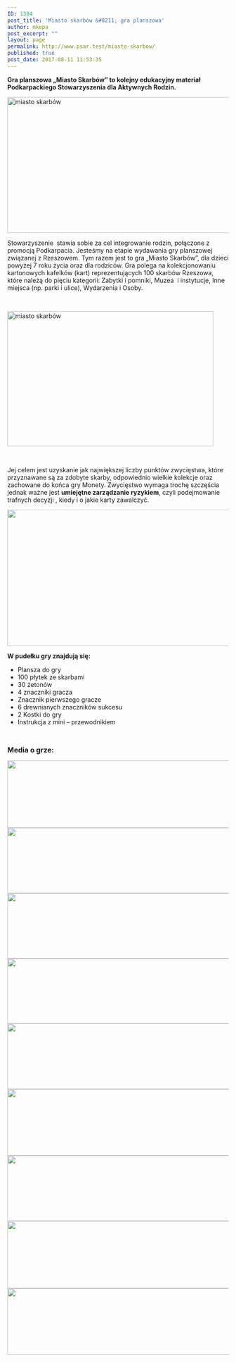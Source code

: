 ```yaml
---
ID: 1304
post_title: 'Miasto skarbów &#8211; gra planszowa'
author: mkepa
post_excerpt: ""
layout: page
permalink: http://www.psar.test/miasto-skarbow/
published: true
post_date: 2017-08-11 11:53:35
---
```

<p style="text-align: left;"><strong>Gra planszowa „Miasto Skarbów” to kolejny edukacyjny materiał Podkarpackiego </strong><strong>Stowarzyszenia dla Aktywnych Rodzin.</strong></p>
<img class="irc_mi alignnone" src="http://rzeszow-news.pl/wp-content/uploads/2017/07/miastoskarbow.png" alt="miasto skarbów" width="549" height="309" />

Stowarzyszenie  stawia sobie za cel integrowanie rodzin, połączone z promocją Podkarpacia. Jesteśmy na etapie wydawania gry planszowej związanej z Rzeszowem. Tym razem jest to gra „Miasto Skarbów”, dla dzieci powyżej 7 roku życia oraz dla rodziców. Gra polega na kolekcjonowaniu kartonowych kafelków (kart) reprezentujących 100 skarbów Rzeszowa, które należą do pięciu kategorii: Zabytki i pomniki, Muzea  i instytucje, Inne miejsca (np. parki i ulice), Wydarzenia i Osoby.

&nbsp;

<a href="http://www.psar.test/wp-content/uploads/2017/08/instrukcja-str-2.png"><img class="aligncenter wp-image-1325" title="gra planszowa miasto skarbów " src="http://www.psar.test/wp-content/uploads/2017/08/instrukcja-str-2.png" alt="miasto skarbów" width="469" height="307" /></a>

&nbsp;

Jej celem jest uzyskanie jak największej liczby punktów zwycięstwa, które przyznawane są za zdobyte skarby, odpowiednio wielkie kolekcje oraz zachowane do końca gry Monety. Zwycięstwo wymaga trochę szczęścia jednak ważne jest <strong>umiejętne zarządzanie ryzykiem</strong>, czyli podejmowanie trafnych decyzji , kiedy i o jakie karty zawalczyć.

<a href="http://www.psar.test/wp-content/uploads/2017/08/pudełko-1.png"><img class="aligncenter wp-image-1328" title="miasto skarbów" src="http://www.psar.test/wp-content/uploads/2017/08/pudełko-1.png" alt="" width="529" height="310" /></a>
<p style="text-align: left;"><strong>W pudełku gry znajdują się:</strong></p>

<ul>
 	<li>Plansza do gry</li>
 	<li>100 płytek ze skarbami</li>
 	<li>30 żetonów</li>
 	<li>4 znaczniki gracza</li>
 	<li>Znacznik pierwszego gracze</li>
 	<li>6 drewnianych znaczników sukcesu</li>
 	<li>2 Kostki do gry</li>
 	<li>Instrukcja z mini – przewodnikiem</li>
</ul>
&nbsp;

<span style="font-size: 12pt;"><strong>Media o grze:</strong></span>

<a href="http://www.psar.test/wp-content/uploads/2017/08/onet.png"><img class="alignnone wp-image-1529 size-full" src="http://www.psar.test/wp-content/uploads/2017/08/bohater-onet.png" alt="" width="966" height="153" /></a> <a href="http://www.psar.test/wp-content/uploads/2017/08/gospodarka.png"><img class="alignnone wp-image-1530 size-full" src="http://www.psar.test/wp-content/uploads/2017/08/gospodarkajarka.png" alt="" width="966" height="149" /></a> <a href="http://www.psar.test/wp-content/uploads/2017/08/naszemiast1-1.png"><img class="alignnone wp-image-1531 size-full" src="http://www.psar.test/wp-content/uploads/2017/08/nASZE-niebieskie-miasto-rzeszów.png" alt="" width="966" height="148" /></a> <a href="http://www.psar.test/wp-content/uploads/2017/08/nowiny24-1.png"><img class="alignnone wp-image-1532 size-full" src="http://www.psar.test/wp-content/uploads/2017/08/nowinkidwajsiacztery.png" alt="" width="966" height="148" /></a> <a href="http://www.psar.test/wp-content/uploads/2017/08/proto.png"><img class="alignnone wp-image-1533 size-full" src="http://www.psar.test/wp-content/uploads/2017/08/protego.png" alt="" width="966" height="149" /></a> <a href="http://www.psar.test/wp-content/uploads/2017/08/radio-rzeszów.jpg"><img class="alignnone wp-image-1534 size-full" src="http://www.psar.test/wp-content/uploads/2017/08/radioradiorzeszów.png" alt="" width="966" height="151" /></a> <a href="http://www.psar.test/wp-content/uploads/2017/08/resinet.png"><img class="alignnone wp-image-1535 size-full" src="http://www.psar.test/wp-content/uploads/2017/08/resinetek-misto.png" alt="" width="966" height="149" /></a> <a href="http://www.psar.test/wp-content/uploads/2017/08/rzeszownews.png"><img class="alignnone wp-image-1536 size-full" src="http://www.psar.test/wp-content/uploads/2017/08/rze-news.png" alt="" width="966" height="153" /></a> <a href="http://www.psar.test/wp-content/uploads/2017/08/rzeszowwyborcza_pl_miastoskarbów.jpg"><img class="alignnone wp-image-1537 size-full" src="http://www.psar.test/wp-content/uploads/2017/08/wyborcze-to-rzeszów.png" alt="" width="966" height="151" /></a>